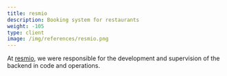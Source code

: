 ```yaml
---
title: resmio
description: Booking system for restaurants
weight: -105
type: client
image: /img/references/resmio.png
---
```


At [resmio](https://www.resmio.com/), we were responsible for the development and supervision of the backend in code and operations.
